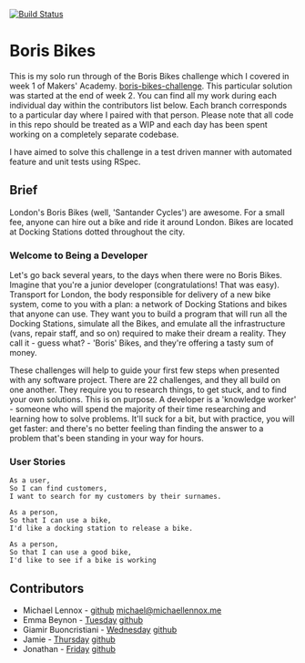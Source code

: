 [![Build Status](https://travis-ci.org/michaellennox/boris-bikes.svg?branch=master)](https://travis-ci.org/michaellennox/boris-bikes)

# Boris Bikes

This is my solo run through of the Boris Bikes challenge which I covered in week 1 of Makers' Academy. [boris-bikes-challenge](https://github.com/makersacademy/course/blob/master/boris_bikes/0_challenge_map.md). This particular solution was started at the end of week 2. You can find all my work during each individual day within the contributors list below. Each branch corresponds to a particular day where I paired with that person. Please note that all code in this repo should be treated as a WIP and each day has been spent working on a completely separate codebase.

I have aimed to solve this challenge in a test driven manner with automated feature and unit tests using RSpec.


## Brief

London's Boris Bikes (well, 'Santander Cycles') are awesome. For a small fee, anyone can hire out a bike and ride it around London. Bikes are located at Docking Stations dotted throughout the city.

### Welcome to Being a Developer

Let's go back several years, to the days when there were no Boris Bikes. Imagine that you're a junior developer (congratulations! That was easy). Transport for London, the body responsible for delivery of a new bike system, come to you with a plan: a network of Docking Stations and bikes that anyone can use. They want you to build a program that will run all the Docking Stations, simulate all the Bikes, and emulate all the infrastructure (vans, repair staff, and so on) required to make their dream a reality. They call it - guess what? - 'Boris' Bikes, and they're offering a tasty sum of money.

These challenges will help to guide your first few steps when presented with any software project. There are 22 challenges, and they all build on one another. They require you to research things, to get stuck, and to find your own solutions. This is on purpose. A developer is a 'knowledge worker' - someone who will spend the majority of their time researching and learning how to solve problems. It'll suck for a bit, but with practice, you will get faster: and there's no better feeling than finding the answer to a problem that's been standing in your way for hours.

### User Stories

```
As a user,
So I can find customers,
I want to search for my customers by their surnames.

As a person,
So that I can use a bike,
I'd like a docking station to release a bike.

As a person,
So that I can use a good bike,
I'd like to see if a bike is working

```


## Contributors

* Michael Lennox - [github](https://github.com/michaellennox) michael@michaellennox.me
* Emma Beynon - [Tuesday](https://github.com/michaellennox/boris-bikes/tree/emma) [github](https://github.com/emmabeynon)
* Giamir Buoncristiani - [Wednesday](https://github.com/michaellennox/boris-bikes/tree/giamir) [github](https://github.com/giamir)
* Jamie - [Thursday](https://github.com/michaellennox/boris-bikes/tree/jamie) [github](https://github.com/jamiebrown201)
* Jonathan - [Friday](https://github.com/michaellennox/boris-bikes/tree/jonathan) [github](https://github.com/jelgar1)
